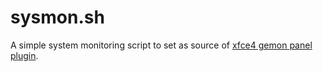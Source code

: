 # sysmon.sh
A simple system monitoring script to set as source of [xfce4 gemon panel plugin](https://gitlab.xfce.org/panel-plugins/xfce4-genmon-plugin).
